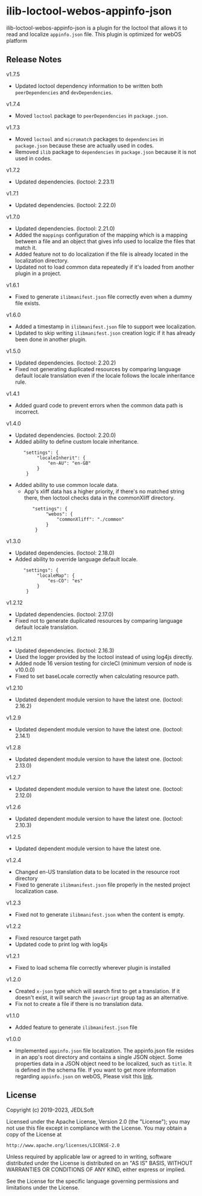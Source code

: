 # ilib-loctool-webos-appinfo-json

ilib-loctool-webos-appinfo-json is a plugin for the loctool that
allows it to read and localize `appinfo.json` file. This plugin is optimized for webOS platform

## Release Notes
v1.7.5
* Updated loctool dependency information to be written both `peerDependencies` and `devDependencies`.

v1.7.4
* Moved `loctool` package to `peerDependencies` in `package.json`.

v1.7.3
* Moved `loctool` and `micromatch` packages to `dependencies` in `package.json` because these are actually used in codes.
* Removed `ilib` package to `dependencies` in `package.json` because it is not used in codes.

v1.7.2
* Updated dependencies. (loctool: 2.23.1)

v1.7.1
* Updated dependencies. (loctool: 2.22.0)

v1.7.0
* Updated dependencies. (loctool: 2.21.0)
* Added the `mappings` configuration of the mapping which is a mapping between a file and an object that gives info used to localize the files that match it.
* Added feature not to do localization if the file is already located in the localization directory.
* Updated not to load common data repeatedly if it's loaded from another plugin in a project.

v1.6.1
* Fixed to generate `ilibmanifest.json` file correctly even when a dummy file exists.

v1.6.0
* Added a timestamp in `ilibmanifest.json` file to support wee localization.
* Updated to skip writing `ilibmanifest.json` creation logic if it has already been done in another plugin.

v1.5.0
* Updated dependencies. (loctool: 2.20.2)
* Fixed not generating duplicated resources by comparing language default locale translation even if the locale follows the locale inheritance rule.

v1.4.1
* Added guard code to prevent errors when the common data path is incorrect.

v1.4.0
* Updated dependencies. (loctool: 2.20.0)
* Added ability to define custom locale inheritance.
    ~~~~
       "settings": {
            "localeInherit": {
                "en-AU": "en-GB"
            }
        }
    ~~~~
* Added ability to use common locale data.
  * App's xliff data has a higher priority, if there's no matched string there, then loctool checks data in the commonXliff directory.
    ~~~~
       "settings": {
            "webos": {
                "commonXliff": "./common"
            }
        }
    ~~~~

v1.3.0
* Updated dependencies. (loctool: 2.18.0)
* Added ability to override language default locale.
    ~~~~
       "settings": {
            "localeMap": {
                "es-CO": "es"
            }
        }
    ~~~~

v1.2.12
* Updated dependencies. (loctool: 2.17.0)
* Fixed not to generate duplicated resources by comparing language default locale translation.

v1.2.11
* Updated dependencies. (loctool: 2.16.3)
* Used the logger provided by the loctool instead of using log4js directly.
* Added node 16 version testing for circleCI (minimum version of node is v10.0.0)
* Fixed to set baseLocale correctly when calculating resource path.

v1.2.10
* Updated dependent module version to have the latest one. (loctool: 2.16.2)

v1.2.9
* Updated dependent module version to have the latest one. (loctool: 2.14.1)

v1.2.8
* Updated dependent module version to have the latest one. (loctool: 2.13.0)

v1.2.7
* Updated dependent module version to have the latest one. (loctool: 2.12.0)

v1.2.6
* Updated dependent module version to have the latest one. (loctool: 2.10.3)

v1.2.5
* Updated dependent module version to have the latest one.

v1.2.4
* Changed en-US translation data to be located in the resource root directory
* Fixed to generate `ilibmanifest.json` file properly in the nested project localization case.

v1.2.3
* Fixed not to generate `ilibmanifest.json` when the content is empty.

v1.2.2
* Fixed resource target path
* Updated code to print log with log4js

v1.2.1
* Fixed to load schema file correctly wherever plugin is installed

v1.2.0
* Created `x-json` type which will search first to get a translation. If it doesn't exist, it will search the `javascript` group tag as an alternative.
* Fix not to create a file if there is no translation data.

v1.1.0
* Added feature to generate `ilibmanifest.json` file

v1.0.0
* Implemented `appinfo.json` file localization. The appinfo.json file resides in an app's root directory and contains a single JSON object. Some properties data in a JSON object need to be localized, such as `title`. It is defined in the schema file. If you want to get more information regarding `appinfo.json` on webOS, Please visit this [link](https://www.webosose.org/docs/guides/development/configuration-files/appinfo-json/).


## License

Copyright (c) 2019-2023, JEDLSoft

Licensed under the Apache License, Version 2.0 (the "License");
you may not use this file except in compliance with the License.
You may obtain a copy of the License at

    http://www.apache.org/licenses/LICENSE-2.0

Unless required by applicable law or agreed to in writing, software
distributed under the License is distributed on an "AS IS" BASIS,
WITHOUT WARRANTIES OR CONDITIONS OF ANY KIND, either express or implied.

See the License for the specific language governing permissions and
limitations under the License.